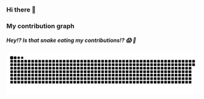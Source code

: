 ### Hi there 👋

### My contribution graph

##### Hey!? Is that snake eating my contributions!? 😱  🐍
![snake gif](https://github.com/AlexandroPerez/AlexandroPerez/blob/output/github-contribution-grid-snake.svg)

<!--
**AlexandroPerez/AlexandroPerez** is a ✨ _special_ ✨ repository because its `README.md` (this file) appears on your GitHub profile.

Here are some ideas to get you started:

- 🔭 I’m currently working on ...
- 🌱 I’m currently learning ...
- 👯 I’m looking to collaborate on ...
- 🤔 I’m looking for help with ...
- 💬 Ask me about ...
- 📫 How to reach me: ...
- 😄 Pronouns: ...
- ⚡ Fun fact: ...
-->
